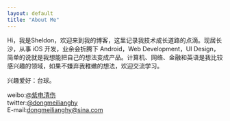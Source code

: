 ```yaml
---
layout: default 
title: "About Me"
---
```


Hi，我是Sheldon，欢迎来到我的博客，这里记录我技术成长道路的点滴。现居长沙，从事 iOS 开发，业余会折腾下 Android，Web Development，UI Design，简单的说就是我想能把自己的想法变成产品。计算机、网络、金融和英语是我比较感兴趣的领域，如果不嫌弃我稚嫩的想法，欢迎交流学习。

兴趣爱好：台球。

weibo:[@紫电清伤](http://weibo.com/u/1252970912)    
twitter:[@dongmeilianghy](https://twitter.com/dongmeilianghy)    
E-mail:dongmeilianghy@sina.com
